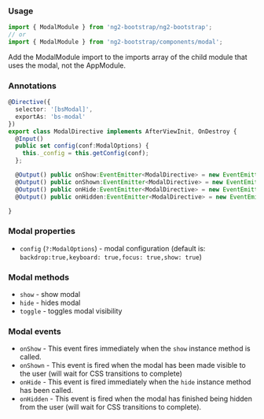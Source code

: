 ### Usage
```typescript
import { ModalModule } from 'ng2-bootstrap/ng2-bootstrap';
// or
import { ModalModule } from 'ng2-bootstrap/components/modal';
```

Add the ModalModule import to the imports array of the child module that uses the modal, not the AppModule.

### Annotations
```typescript
@Directive({
  selector: '[bsModal]',
  exportAs: 'bs-modal'
})
export class ModalDirective implements AfterViewInit, OnDestroy {
  @Input()
  public set config(conf:ModalOptions) {
    this._config = this.getConfig(conf);
  };

  @Output() public onShow:EventEmitter<ModalDirective> = new EventEmitter();
  @Output() public onShown:EventEmitter<ModalDirective> = new EventEmitter();
  @Output() public onHide:EventEmitter<ModalDirective> = new EventEmitter();
  @Output() public onHidden:EventEmitter<ModalDirective> = new EventEmitter();

}
```

### Modal properties
- `config` (`?:ModalOptions`) - modal configuration (default is: `backdrop:true,keyboard: true,focus: true,show: true`)

### Modal methods

- `show` - show modal
- `hide` - hides modal
- `toggle` - toggles modal visibility

### Modal events
- `onShow` - This event fires immediately when the `show` instance method is called.
- `onShown` - This event is fired when the modal has been made visible to the user (will wait for CSS transitions to complete)
- `onHide` - This event is fired immediately when the `hide` instance method has been called.
- `onHidden` - This event is fired when the modal has finished being hidden from the user (will wait for CSS transitions to complete).
